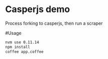 Casperjs demo
=========

Process forking to casperjs, then run a scraper

#Usage

~~~ bash
nvm use 0.11.14
npm install
coffee app.coffee
~~~
